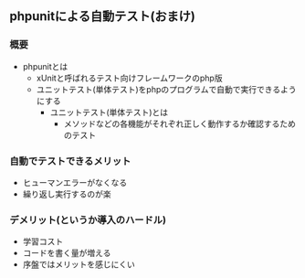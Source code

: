 ## phpunitによる自動テスト(おまけ)

### 概要
- phpunitとは
  - xUnitと呼ばれるテスト向けフレームワークのphp版
  - ユニットテスト(単体テスト)をphpのプログラムで自動で実行できるようにする
    - ユニットテスト(単体テスト)とは
      - メソッドなどの各機能がそれぞれ正しく動作するか確認するためのテスト
  
### 自動でテストできるメリット
- ヒューマンエラーがなくなる
- 繰り返し実行するのが楽

### デメリット(というか導入のハードル)
- 学習コスト
- コードを書く量が増える
- 序盤ではメリットを感じにくい
